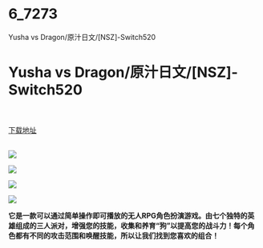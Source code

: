 # 6_7273
Yusha vs Dragon/原汁日文/[NSZ]-Switch520
# Yusha vs Dragon/原汁日文/[NSZ]-Switch520
 <br/></br>
[下载地址](https://www.switch520.cc/article/7273 "下载地址")
<br/></br>

<p><span><strong><img src="https://www.switch520.cc/muke_img/upload_art_editor_20201111-1_915e4f64e34b35e26c9b25f2fbfc9f26.jpg"></strong></span></p>
<p><span><strong><img src="https://www.switch520.cc/muke_img/upload_art_editor_20201111-1_eec34fb27518f9f96075f854df7f27d3.jpg"></strong></span></p>
<p><span><strong><img src="https://www.switch520.cc/muke_img/upload_art_editor_20201111-1_992e424ffd079bad4ecc2742e2f9dad0.jpg"></strong></span></p>
<p><span><strong><img src="https://www.switch520.cc/muke_img/upload_art_editor_20201111-1_74c2bbe291f17b5185443fbce4a56739.jpg"></strong></span></p>
<p></p>
<p><span><strong>它是一款可以通过简单操作即可播放的无人RPG角色扮演游戏。由七个独特的英雄组成的三人派对，增强您的技能，收集和养育“狗”以提高您的战斗力！每个角色都有不同的攻击范围和唤醒技能，所以让我们找到您喜欢的组合！</strong></span></p>
<p></p>
